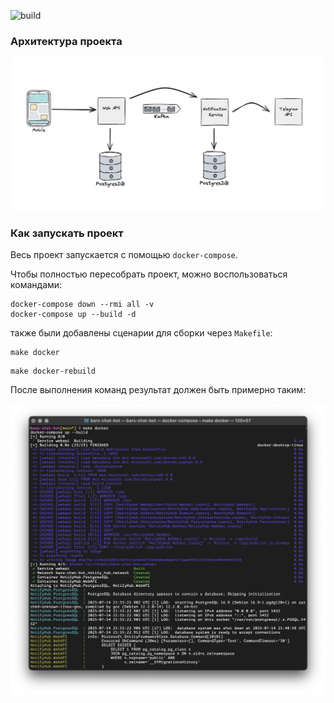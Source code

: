 ![build](https://github.com/a1unade/bars-chat-bot/actions/workflows/build.yml/badge.svg)

### Архитектура проекта

<img src="./materials/2.jpg" style="border-radius: 12px" />

### Как запускать проект

Весь проект запускается с помощью `docker-compose`. 

Чтобы полностью пересобрать проект, можно воспользоваться командами: 

```shell
docker-compose down --rmi all -v
docker-compose up --build -d
```

также были добавлены сценарии для сборки через `Makefile`:

```shell
make docker
```

```shell
make docker-rebuild
```

После выполнения команд результат должен быть примерно таким: 

<img src="./materials/1.png" />